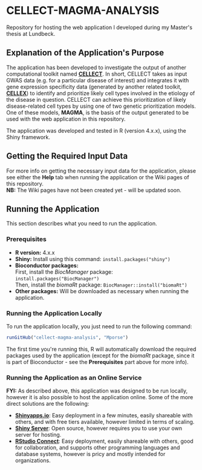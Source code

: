 # CELLECT-MAGMA-ANALYSIS
Repository for hosting the web application I developed during my Master's thesis at Lundbeck.  

## Explanation of the Application's Purpose
The application has been developed to investigate the output of another computational toolkit named [**CELLECT**](https://github.com/perslab/CELLECT). In short, CELLECT takes as input GWAS data (e.g. for a particular disease of interest) and integrates it with gene expression specificity data (generated by another related toolkit, [**CELLEX**](https://github.com/perslab/CELLEX)) to identify and prioritize likely cell types involved in the etiology of the disease in question. CELLECT can achieve this prioritization of likely disease-related cell types by using one of two genetic prioritization models. One of these models, **MAGMA**, is the basis of the output generated to be used with the web application in this repository.  

The application was developed and tested in R (version 4.x.x), using the Shiny framework.  

## Getting the Required Input Data
For more info on getting the necessary input data for the application, please see either the **Help** tab when running the application or the Wiki pages of this repository.  
**NB:** The Wiki pages have not been created yet - will be updated soon.

## Running the Application  
This section describes what you need to run the application.  

### Prerequisites  
- **R version:** 4.x.x
- **Shiny:** Install using this command: `install.packages("shiny")`
- **Bioconductor packages:**  
First, install the _BiocManager_ package: `install.packages("BiocManager")`  
Then, install the _biomaRt_ package: `BiocManager::install("biomaRt")`  
- **Other packages:** Will be downloaded as necessary when running the application.

### Running the Application Locally
To run the application locally, you just need to run the following command:  
```R
runGitHub("cellect-magma-analysis", "Mporse")
```
The first time you're running this, R will automatically download the required packages used by the application (except for the _biomaRt_ package, since it is part of Bioconductor - see the **Prerequisites** part above for more info).

### Running the Application as an Online Service  
**FYI:** As described above, this application was designed to be run locally, however it is also possible to host the application online. Some of the more direct solutions are the following:
- [**Shinyapps.io**](https://www.shinyapps.io/): Easy deployment in a few minutes, easily shareable with others, and with free tiers available, however limited in terms of scaling.
- [**Shiny Server**](https://www.rstudio.com/products/shiny/shiny-server/): Open source, however requires you to use your own server for hosting.
- [**RStudio Connect**](https://www.rstudio.com/products/connect/): Easy deployment, easily shareable with others, good for collaboration, and supports other programming languages and database systems, however is pricy and mostly intended for organizations.
